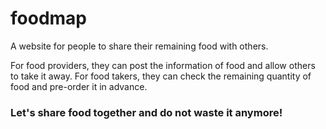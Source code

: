 # foodmap
A website for people to share their remaining food with others.

For food providers, they can post the information of food and allow others to take it away.
For food takers, they can check the remaining quantity of food and pre-order it in advance.

### Let's share food together and do not waste it anymore!
